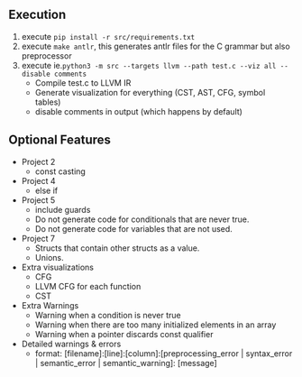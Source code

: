 ## Execution
1. execute `pip install -r src/requirements.txt`
2. execute `make antlr`, this generates antlr files for the C grammar but also preprocessor
3. execute ie.`python3 -m src --targets llvm --path test.c --viz all --disable comments`
   * Compile test.c to LLVM IR
   * Generate visualization for everything (CST, AST, CFG, symbol tables)
   * disable comments in output (which happens by default)
## Optional Features
* Project 2
  * const casting
* Project 4
  * else if
* Project 5
  * include guards
  * Do not generate code for conditionals that are never true.
  * Do not generate code for variables that are not used.
* Project 7
  * Structs that contain other structs as a value.
  * Unions.
* Extra visualizations
  * CFG
  * LLVM CFG for each function
  * CST
* Extra Warnings
  * Warning when a condition is never true
  * Warning when there are too many initialized elements in an array
  * Warning when a pointer discards const qualifier
* Detailed warnings & errors
  * format: [filename]:[line]:[column]:[preprocessing_error | syntax_error | semantic_error | semantic_warning]: [message]